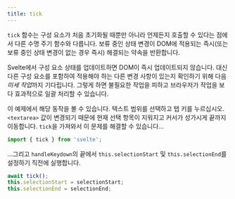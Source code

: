 ```yaml
---
title: tick
---
```


`tick` 함수는 구성 요소가 처음 초기화될 때뿐만 아니라 언제든지 호출할 수 있다는 점에서 다른 수명 주기 함수와 다릅니다. 보류 중인 상태 변경이 DOM에 적용되는 즉시(또는 보류 중인 상태 변경이 없는 경우 즉시) 해결되는 약속을 반환합니다.

Svelte에서 구성 요소 상태를 업데이트하면 DOM이 즉시 업데이트되지 않습니다. 대신 다른 구성 요소를 포함하여 적용해야 하는 다른 변경 사항이 있는지 확인하기 위해 다음 *미세 작업*까지 기다립니다. 그렇게 하면 불필요한 작업을 피하고 브라우저가 작업을 보다 효과적으로 일괄 처리할 수 있습니다.

이 예제에서 해당 동작을 볼 수 있습니다. 텍스트 범위를 선택하고 탭 키를 누르십시오. `<textarea>` 값이 변경되기 때문에 현재 선택 항목이 지워지고 커서가 성가시게 끝까지 이동합니다. `tick`을 가져와서 이 문제를 해결할 수 있습니다...

```js
import { tick } from 'svelte';
```

...그리고 `handleKeydown`의 끝에서 `this.selectionStart` 및 `this.selectionEnd`를 설정하기 직전에 실행합니다.

```js
await tick();
this.selectionStart = selectionStart;
this.selectionEnd = selectionEnd;
```